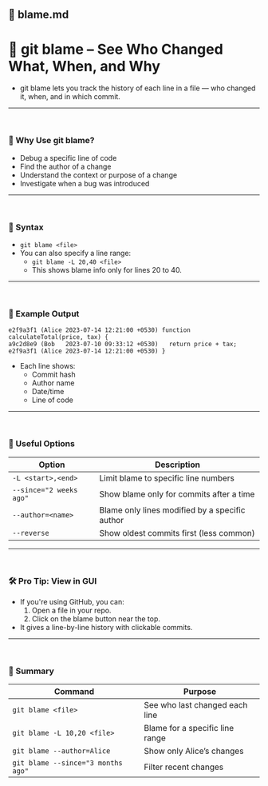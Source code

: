 ## 📄 blame.md
# 👀 git blame – See Who Changed What, When, and Why
- git blame lets you track the history of each line in a file — who changed it, when, and in which commit.

---
<br>

### 🧠 Why Use git blame?
- Debug a specific line of code
- Find the author of a change
- Understand the context or purpose of a change
- Investigate when a bug was introduced

---
<br>

### 🔧 Syntax
- `git blame <file>`
- You can also specify a line range:
   - `git blame -L 20,40 <file>`
   - This shows blame info only for lines 20 to 40.

---
<br>


### 📌 Example Output

```
e2f9a3f1 (Alice 2023-07-14 12:21:00 +0530) function calculateTotal(price, tax) {
a9c2d8e9 (Bob   2023-07-10 09:33:12 +0530)   return price + tax;
e2f9a3f1 (Alice 2023-07-14 12:21:00 +0530) }
```

- Each line shows:
   - Commit hash
   - Author name
   - Date/time
   - Line of code


---
<br>

### 🧰 Useful Options
| Option                  | Description                                    |
| ----------------------- | ---------------------------------------------- |
| `-L <start>,<end>`      | Limit blame to specific line numbers           |
| `--since="2 weeks ago"` | Show blame only for commits after a time       |
| `--author=<name>`       | Blame only lines modified by a specific author |
| `--reverse`             | Show oldest commits first (less common)        |


---
<br>

### 🛠 Pro Tip: View in GUI
- If you're using GitHub, you can:
  1. Open a file in your repo.
  2. Click on the blame button near the top.
- It gives a line-by-line history with clickable commits.

---
<br>

### 🎯 Summary

| Command                            | Purpose                         |
| ---------------------------------- | ------------------------------- |
| `git blame <file>`                 | See who last changed each line  |
| `git blame -L 10,20 <file>`        | Blame for a specific line range |
| `git blame --author=Alice`         | Show only Alice’s changes       |
| `git blame --since="3 months ago"` | Filter recent changes           |


















